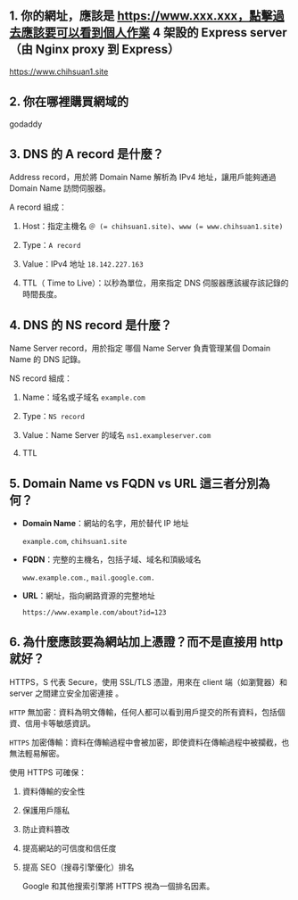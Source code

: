 ## 1. 你的網址，應該是 https://www.xxx.xxx，點擊過去應該要可以看到個人作業 4 架設的 Express server （由 Nginx proxy 到 Express）

https://www.chihsuan1.site

## 2. 你在哪裡購買網域的

godaddy

## 3. DNS 的 A record 是什麼？

Address record，用於將 Domain Name 解析為 IPv4 地址，讓用戶能夠通過 Domain Name 訪問伺服器。

A record 組成：

1. Host：指定主機名 `＠ (= chihsuan1.site)`、`www (= www.chihsuan1.site)`

2. Type：`A record`

3. Value：IPv4 地址 `18.142.227.163`

4. TTL（ Time to Live）：以秒為單位，用來指定 DNS 伺服器應該緩存該記錄的時間長度。

## 4. DNS 的 NS record 是什麼？

Name Server record，用於指定 哪個 Name Server 負責管理某個 Domain Name 的 DNS 記錄。

NS record 組成：

1. Name：域名或子域名 `example.com`

2. Type：`NS record`

3. Value：Name Server 的域名 `ns1.exampleserver.com`

4. TTL

## 5. Domain Name vs FQDN vs URL 這三者分別為何？

* **Domain Name**：網站的名字，用於替代 IP 地址

    `example.com`, `chihsuan1.site`

* **FQDN**：完整的主機名，包括子域、域名和頂級域名

    `www.example.com.`, `mail.google.com.`

* **URL**：網址，指向網路資源的完整地址

    `https://www.example.com/about?id=123`

## 6. 為什麼應該要為網站加上憑證？而不是直接用 http 就好？

HTTPS，S 代表 Secure，使用 SSL/TLS 憑證，用來在 client 端（如瀏覽器）和 server 之間建立安全加密連接 。

`HTTP` 無加密：資料為明文傳輸，任何人都可以看到用戶提交的所有資料，包括個資、信用卡等敏感資訊。

`HTTPS` 加密傳輸：資料在傳輸過程中會被加密，即使資料在傳輸過程中被攔截，也無法輕易解密。


使用 HTTPS 可確保：

1. 資料傳輸的安全性

2. 保護用戶隱私

3. 防止資料篡改

4. 提高網站的可信度和信任度

5. 提高 SEO（搜尋引擎優化）排名

    Google 和其他搜索引擎將 HTTPS 視為一個排名因素。
